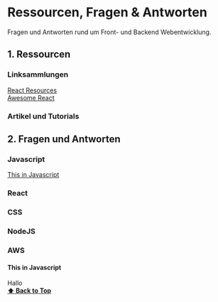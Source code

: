 # Ressourcen, Fragen & Antworten
Fragen und Antworten rund um Front- und Backend Webentwicklung. 

## 1. Ressourcen

### Linksammlungen

[React Resources](https://reactresources.com/)  
[Awesome React](https://github.com/enaqx/awesome-react)

### Artikel und Tutorials

## 2. Fragen und Antworten

### Javascript
<a name="this_in_javascript"></a>
[This in Javascript](#this-in-javascript)

### React

### CSS

### NodeJS

### AWS


#### This in Javascript
Hallo  
**[⬆ Back to Top](#this_in_javascript)**
